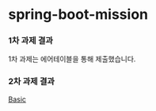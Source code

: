 # spring-boot-mission

### 1차 과제 결과
1차 과제는 에어테이블을 통해 제출했습니다.

### 2차 과제 결과
[Basic](https://github.com/leeseowoo/spring-boot-mission/blob/main/mission2/basic/README.md, "API Test")
